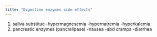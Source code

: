 ```yaml
---
title: "Digestive enzymes side effects"
---
```

1) saliva substitue
-hypermagnesemia
-hypernatremia
-hyperkalemia
2) pancreatic enzymes (pancrelipase)
-nausea
-abd cramps
-diarrhea

